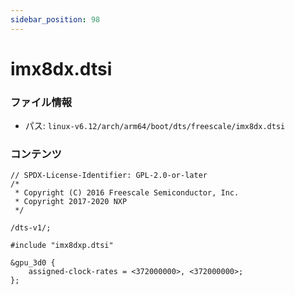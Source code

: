 ```yaml
---
sidebar_position: 98
---
```

# imx8dx.dtsi

### ファイル情報

- パス: `linux-v6.12/arch/arm64/boot/dts/freescale/imx8dx.dtsi`

### コンテンツ

```dtsi
// SPDX-License-Identifier: GPL-2.0-or-later
/*
 * Copyright (C) 2016 Freescale Semiconductor, Inc.
 * Copyright 2017-2020 NXP
 */

/dts-v1/;

#include "imx8dxp.dtsi"

&gpu_3d0 {
	assigned-clock-rates = <372000000>, <372000000>;
};

```
